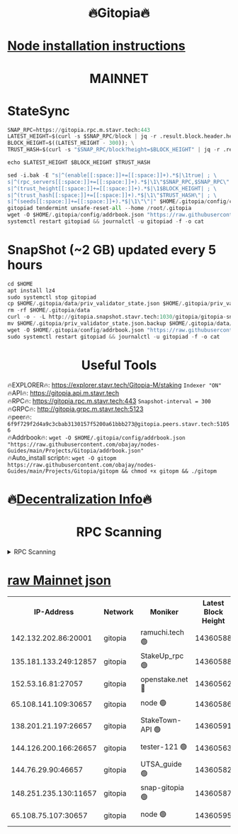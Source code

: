 <h1 align="center"> 🔥Gitopia🔥</h1>

[Node installation instructions](https://github.com/obajay/nodes-Guides/tree/main/Projects/Gitopia)
=

<h1 align="center"> MAINNET</h1>

# StateSync
```python
SNAP_RPC=https://gitopia.rpc.m.stavr.tech:443
LATEST_HEIGHT=$(curl -s $SNAP_RPC/block | jq -r .result.block.header.height); \
BLOCK_HEIGHT=$((LATEST_HEIGHT - 300)); \
TRUST_HASH=$(curl -s "$SNAP_RPC/block?height=$BLOCK_HEIGHT" | jq -r .result.block_id.hash)

echo $LATEST_HEIGHT $BLOCK_HEIGHT $TRUST_HASH

sed -i.bak -E "s|^(enable[[:space:]]+=[[:space:]]+).*$|\1true| ; \
s|^(rpc_servers[[:space:]]+=[[:space:]]+).*$|\1\"$SNAP_RPC,$SNAP_RPC\"| ; \
s|^(trust_height[[:space:]]+=[[:space:]]+).*$|\1$BLOCK_HEIGHT| ; \
s|^(trust_hash[[:space:]]+=[[:space:]]+).*$|\1\"$TRUST_HASH\"| ; \
s|^(seeds[[:space:]]+=[[:space:]]+).*$|\1\"\"|" $HOME/.gitopia/config/config.toml
gitopiad tendermint unsafe-reset-all --home /root/.gitopia
wget -O $HOME/.gitopia/config/addrbook.json "https://raw.githubusercontent.com/obajay/nodes-Guides/main/Projects/Gitopia/addrbook.json"
systemctl restart gitopiad && journalctl -u gitopiad -f -o cat
```
# SnapShot (~2 GB) updated every 5 hours
```python
cd $HOME
apt install lz4
sudo systemctl stop gitopiad
cp $HOME/.gitopia/data/priv_validator_state.json $HOME/.gitopia/priv_validator_state.json.backup
rm -rf $HOME/.gitopia/data
curl -o - -L http://gitopia.snapshot.stavr.tech:1030/gitopia/gitopia-snap.tar.lz4 | lz4 -c -d - | tar -x -C $HOME/.gitopia --strip-components 2
mv $HOME/.gitopia/priv_validator_state.json.backup $HOME/.gitopia/data/priv_validator_state.json
wget -O $HOME/.gitopia/config/addrbook.json "https://raw.githubusercontent.com/obajay/nodes-Guides/main/Projects/Gitopia/addrbook.json"
sudo systemctl restart gitopiad && journalctl -u gitopiad -f -o cat
```
 <h1 align="center"> Useful Tools</h1>

🔥EXPLORER🔥:      https://explorer.stavr.tech/Gitopia-M/staking  `Indexer "ON"` \
🔥API🔥: 			 		 https://gitopia.api.m.stavr.tech \
🔥RPC🔥:           https://gitopia.rpc.m.stavr.tech:443              `Snapshot-interval = 300` \
🔥GRPC🔥:          http://gitopia.grpc.m.stavr.tech:5123 \
🔥peer🔥:					 `6f9f729f2d4a9c3cbab3130157f5200a61bbb273@gitopia.peers.stavr.tech:51056` \
🔥Addrbook🔥:    ```wget -O $HOME/.gitopia/config/addrbook.json "https://raw.githubusercontent.com/obajay/nodes-Guides/main/Projects/Gitopia/addrbook.json"``` \
🔥Auto_install script🔥: ```wget -O gitopm https://raw.githubusercontent.com/obajay/nodes-Guides/main/Projects/Gitopia/gitopm && chmod +x gitopm && ./gitopm```

🔥[Decentralization Info](https://github.com/obajay/StateSync-snapshots/tree/main/Projects/Gitopia/Decentralization)🔥
=

<h1 align="center"> RPC Scanning</h1>

<details>
<summary>RPC Scanning</summary>

<h2 align="center"> We scan nodes in real time every 4 hours. And we provide the final result of RPC endpoints.
We cannot influence the operation of these nodes in any way. </h2>


```python
If Voting Power is higher than 0 --> then the Node is a validator of the network and may be subject to attack and be a potential threat to the chain.
```
```python
We marked such validators with a red symbol
```

</details>

[raw Mainnet json](https://rpc-check.gitopm.stavr.tech/gitopm/rpc-gitopm-result.json)
=

<table><tr><th>IP-Address</th><th>Network</th><th>Moniker</th><th>Latest Block Height</th><th>Earliest Block Height</th><th>Catching Up</th><th>Tx Index</th><th>Voting Power</th><th>Scan Time</th></tr><tr><td>142.132.202.86:20001</td><td>gitopia</td><td>ramuchi.tech 🟢</td><td>14360588</td><td>6548337</td><td>False</td><td>on</td><td>0</td><td>2024-02-25T04:36:15.855351928UTC</td></tr><tr><td>135.181.133.249:12857</td><td>gitopia</td><td>StakeUp_rpc 🟢</td><td>14360588</td><td>8010001</td><td>False</td><td>on</td><td>0</td><td>2024-02-25T04:36:16.253586743UTC</td></tr><tr><td>152.53.16.81:27057</td><td>gitopia</td><td>openstake.net 🔴</td><td>14360562</td><td>10455001</td><td>False</td><td>off</td><td>50657</td><td>2024-02-25T04:35:32.486418784UTC</td></tr><tr><td>65.108.141.109:30657</td><td>gitopia</td><td>node 🟢</td><td>14360586</td><td>12299845</td><td>False</td><td>on</td><td>0</td><td>2024-02-25T04:36:13.237035589UTC</td></tr><tr><td>138.201.21.197:26657</td><td>gitopia</td><td>StakeTown-API 🟢</td><td>14360591</td><td>12733501</td><td>False</td><td>on</td><td>0</td><td>2024-02-25T04:36:20.827796527UTC</td></tr><tr><td>144.126.200.166:26657</td><td>gitopia</td><td>tester-121 🟢</td><td>14360563</td><td>12832814</td><td>False</td><td>off</td><td>0</td><td>2024-02-25T04:35:34.910945200UTC</td></tr><tr><td>144.76.29.90:46657</td><td>gitopia</td><td>UTSA_guide 🟢</td><td>14360582</td><td>13035301</td><td>False</td><td>on</td><td>0</td><td>2024-02-25T04:36:06.608835958UTC</td></tr><tr><td>148.251.235.130:11657</td><td>gitopia</td><td>snap-gitopia 🟢</td><td>14360587</td><td>14079001</td><td>False</td><td>on</td><td>0</td><td>2024-02-25T04:36:13.527087528UTC</td></tr><tr><td>65.108.75.107:30657</td><td>gitopia</td><td>node 🟢</td><td>14360595</td><td>14269230</td><td>False</td><td>on</td><td>0</td><td>2024-02-25T04:36:27.354165618UTC</td></tr></table>
